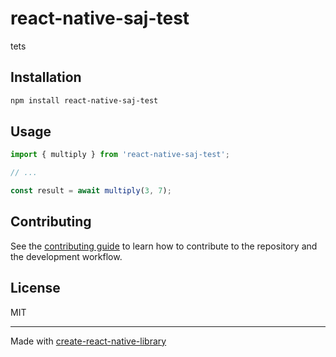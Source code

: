 # react-native-saj-test

tets

## Installation

```sh
npm install react-native-saj-test
```

## Usage


```js
import { multiply } from 'react-native-saj-test';

// ...

const result = await multiply(3, 7);
```


## Contributing

See the [contributing guide](CONTRIBUTING.md) to learn how to contribute to the repository and the development workflow.

## License

MIT

---

Made with [create-react-native-library](https://github.com/callstack/react-native-builder-bob)
